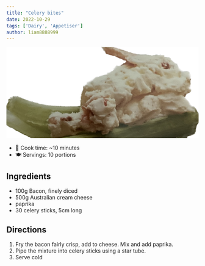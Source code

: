```yaml
---
title: "Celery bites"
date: 2022-10-29
tags: ['Dairy', 'Appetiser']
author: liam8888999
---
```


![celery-bites](/recipes/pix/celery-bites.png)

- 🍳 Cook time: ~10 minutes
- 🍽️  Servings: 10 portions

## Ingredients

- 100g Bacon, finely diced
- 500g Australian cream cheese
- paprika
- 30 celery sticks, 5cm long

## Directions

1. Fry the bacon fairly crisp, add to cheese. Mix and add paprika.
2. Pipe the mixture into celery sticks using a star tube.
3. Serve cold
